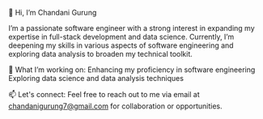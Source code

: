 👋 Hi, I’m Chandani Gurung

I’m a passionate software engineer with a strong interest in expanding my expertise in full-stack development and data science. 
Currently, I’m deepening my skills in various aspects of software engineering and exploring data analysis to broaden my technical toolkit.

🌱 What I’m working on:
Enhancing my proficiency in software engineering
Exploring data science and data analysis techniques

📫 Let's connect:
Feel free to reach out to me via email at chandanigurung7@gmail.com for collaboration or opportunities.

<!---
`README.md` file
--->
